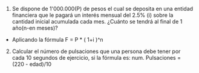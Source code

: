1. Se dispone de 1'000.000(P) de pesos el cual se deposita en una entidad financiera que le pagará un interés mensual del 2.5% (i) sobre la cantidad inicial acumulada cada mes. ¿Cuánto se tendrá al final de 1 año(n-en meses)?

-	Aplicando la fórmula F = P * ( 1+i )^n

2. Calcular el número de pulsaciones que una persona debe tener por cada 10 segundos de ejercicio, si la fórmula es:
			num. Pulsaciones = (220 - edad)/10
